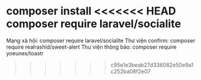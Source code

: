 composer install
<<<<<<< HEAD
composer require laravel/socialite
=======
Mạng xã hội: composer require laravel/socialite
Thư viện confirm: composer require realrashid/sweet-alert
Thư viện thông báo: composer require yoeunes/toastr
>>>>>>> c95e1e3beab27d336082e50e9a1c252ba08f2e07
